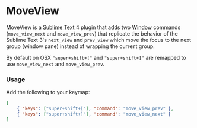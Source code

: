 # MoveView

MoveView is a [Sublime Text 4](http://sublimetext.com/) plugin that adds two
[Window](https://www.sublimetext.com/docs/3/api_reference.html#sublime_plugin.WindowCommand)
commands (`move_view_next` and `move_view_prev`) that replicate the behavior of
the Sublime Text 3's `next_view` and `prev_view` which move the focus to the
next group (window pane) instead of wrapping the current group.

By default on OSX `"super+shift+["` and `"super+shift+]"` are remapped to use
`move_view_next` and `move_view_prev`.

### Usage

Add the following to your keymap:
```json
[
	{ "keys": ["super+shift+["], "command": "move_view_prev" },
	{ "keys": ["super+shift+]"], "command": "move_view_next" }
]
```
